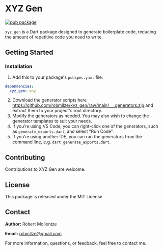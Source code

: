 # XYZ Gen

[![pub package](https://img.shields.io/pub/v/xyz_gen.svg)](https://pub.dev/packages/xyz_gen)

`xyz_gen` is a Dart package designed to generate boilerplate code, reducing the amount of repetitive code you need to write.

## Getting Started

### Installation

1. Add this to your package's `pubspec.yaml` file:

```yaml
dependencies:
  xyz_gen: any
```

2. Download the generator scripts here https://github.com/robmllze/xyz_gen/raw/main/___generators.zip and extract them to your project's root directory.
3. Modify the generators as needed. You may also wish to change the generator templates to suit your needs.
4. If you're using VS Code, you can right-click one of the generators, such as `generate_exports.dart`, and select "Run Code".
5. If you're using another IDE, you can run the generators from the command line, e.g. `dart generate_exports.dart`.

## Contributing

Contributions to XYZ Gen are welcome.

## License

This package is released under the MIT License.

## Contact

**Author:** Robert Mollentze

**Email:** robmllze@gmail.com

For more information, questions, or feedback, feel free to contact me.